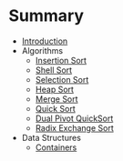 # Summary

* [Introduction](README.md)
* Algorithms
   * [Insertion Sort](11_insertion_sort.md)
   * [Shell Sort](12_shell_sort.md)
   * [Selection Sort](13_selection_sort.md)
   * [Heap Sort](14_heap_sort.md)
   * [Merge Sort](15_merge_sort.md)
   * [Quick Sort](16_quick_sort.md)
   * [Dual Pivot QuickSort](17_dual_pivot_quicksort.md)
   * [Radix Exchange Sort](18_radix_exchange_sort.md)
* Data Structures
   * [Containers](21_containers.md)

